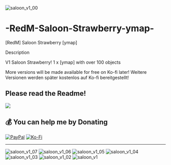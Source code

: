 ![saloon_v1_00](https://github.com/user-attachments/assets/343fa3b7-69f5-43af-8467-511f064e4ed6)


# -RedM-Saloon-Strawberry-ymap-
[RedM] Saloon Strawberry [ymap] 

Description

V1 Saloon Strawberry!
1 x [ymap] with over 100 objects

More versions will be made available for free on Ko-fi later!
Weitere Versionen werden später kostenlos auf Ko-fi bereitgestellt!

Please read the Readme!
---
[![](https://visitcount.itsvg.in/api?id=dixieland-gaming&icon=2&color=4)](https://visitcount.itsvg.in)

  ## 💰 You can help me by Donating
  [![PayPal](https://img.shields.io/badge/PayPal-00457C?style=for-the-badge&logo=paypal&logoColor=white)](https://paypal.me/partumdesign) [![Ko-Fi](https://img.shields.io/badge/Ko--fi-F16061?style=for-the-badge&logo=ko-fi&logoColor=white)](https://ko-fi.com/daryl_dixon) 

---
![saloon_v1_07](https://github.com/user-attachments/assets/8d78ce38-aa54-4eea-bc27-f694b3c78b3a)
![saloon_v1_06](https://github.com/user-attachments/assets/439ddf4e-899c-4bb4-89af-af0f393a9eec)
![saloon_v1_05](https://github.com/user-attachments/assets/7741a078-950e-452d-a6c5-7a0d2a979161)
![saloon_v1_04](https://github.com/user-attachments/assets/ca8eba82-0a53-4c0f-8333-3cc152695d96)
![saloon_v1_03](https://github.com/user-attachments/assets/692d6b22-c7d2-47c5-a8d7-03150952711d)
![saloon_v1_02](https://github.com/user-attachments/assets/905761b2-8de2-45f4-84bc-e268ae84b982)
![saloon_v1](https://github.com/user-attachments/assets/738b3a7f-8b79-44ac-b264-e9fffa1ce99e)
